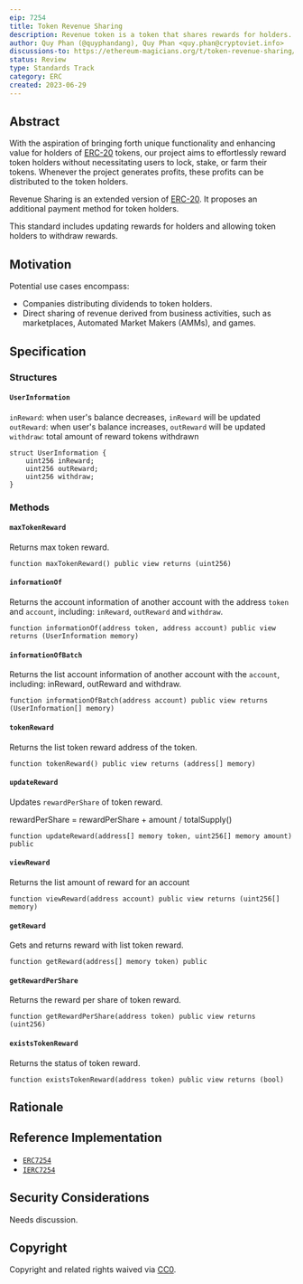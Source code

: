 ```yaml
---
eip: 7254
title: Token Revenue Sharing
description: Revenue token is a token that shares rewards for holders.
author: Quy Phan (@quyphandang), Quy Phan <quy.phan@cryptoviet.info>
discussions-to: https://ethereum-magicians.org/t/token-revenue-sharing/14872
status: Review
type: Standards Track
category: ERC
created: 2023-06-29
---
```


## Abstract

With the aspiration of bringing forth unique functionality and enhancing value for holders of [ERC-20](./eip-20.md) tokens, our project aims to effortlessly reward token holders without necessitating users to lock, stake, or farm their tokens. Whenever the project generates profits, these profits can be distributed to the token holders.

Revenue Sharing is an extended version of [ERC-20](./eip-20.md). It proposes an additional payment method for token holders. 

This standard includes updating rewards for holders and allowing token holders to withdraw rewards.

## Motivation

Potential use cases encompass:

* Companies distributing dividends to token holders.
* Direct sharing of revenue derived from business activities, such as marketplaces, Automated Market Makers (AMMs), and games.

## Specification

### Structures

#### `UserInformation`

`inReward`: when user's balance decreases, `inReward` will be updated
`outReward`: when user's balance increases, `outReward` will be updated
`withdraw`: total amount of reward tokens withdrawn

```solidity
struct UserInformation {
    uint256 inReward;
    uint256 outReward;
    uint256 withdraw;
}
```

### Methods

#### `maxTokenReward`

Returns max token reward.

```solidity
function maxTokenReward() public view returns (uint256)
```

#### `informationOf`

Returns the account information of another account with the address `token` and `account`, including: `inReward`, `outReward` and `withdraw`.

```solidity
function informationOf(address token, address account) public view returns (UserInformation memory)
```

#### `informationOfBatch`

Returns the list account information of another account with the `account`, including: inReward, outReward and withdraw.

```solidity
function informationOfBatch(address account) public view returns (UserInformation[] memory)
```

#### `tokenReward`

Returns the list token reward address of the token.

```solidity
function tokenReward() public view returns (address[] memory)
```

#### `updateReward`

Updates `rewardPerShare` of token reward.

rewardPerShare = rewardPerShare + amount / totalSupply()

```solidity
function updateReward(address[] memory token, uint256[] memory amount) public
```

#### `viewReward`

Returns the list amount of reward for an account

```solidity
function viewReward(address account) public view returns (uint256[] memory)
```

#### `getReward`

Gets and returns reward with list token reward.

```solidity
function getReward(address[] memory token) public
```

#### `getRewardPerShare`

Returns the reward per share of token reward.

```solidity
function getRewardPerShare(address token) public view returns (uint256)
```

#### `existsTokenReward`

Returns the status of token reward.

```solidity
function existsTokenReward(address token) public view returns (bool)
```

## Rationale

<!-- TODO -->

## Reference Implementation

* [`ERC7254`](../assets/eip-7254/ERC7254.sol)
* [`IERC7254`](../assets/eip-7254/IERC7254.sol)

## Security Considerations

<!-- TODO -->

Needs discussion.

## Copyright

Copyright and related rights waived via [CC0](../LICENSE.md).
